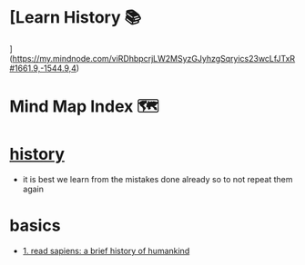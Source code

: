 # [Learn History 📚
](https://my.mindnode.com/viRDhbpcrjLW2MSyzGJyhzgSqryics23wcLfJTxR#1661.9,-1544.9,4)

# Mind Map Index 🗺️

# [history](http://www.wikiwand.com/en/History)

- it is best we learn from the mistakes done already so to not repeat them again


# basics


- [1. read sapiens: a brief history of humankind](https://www.goodreads.com/book/show/23692271-sapiens)

